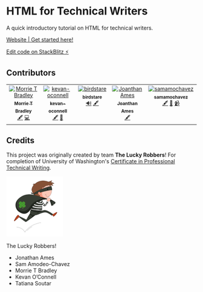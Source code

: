 # HTML for Technical Writers

A quick introductory tutorial on HTML for technical writers.

[Website | Get started here!](https://mtb116.github.io/HTML-for-Technical-Writers/)

[Edit code on StackBlitz ⚡️](https://stackblitz.com/edit/github-eytdrg?file=README.md)  



## Contributors

<!-- ALL-CONTRIBUTORS-LIST:START - Do not remove or modify this section -->
<!-- prettier-ignore-start -->
<!-- markdownlint-disable -->
<table>
  <tbody>
    <tr>
      <td align="center" valign="top" width="14.28%"><a href="http://linkedin.com/in/ctb116"><img src="https://avatars.githubusercontent.com/u/41807123?v=4?s=100" width="100px;" alt="Morrie T Bradley"/><br /><sub><b>Morrie T Bradley</b></sub></a><br /><a href="#content-mtb116" title="Content">🖋</a> <a href="#code-mtb116" title="Code">💻</a></td>
      <td align="center" valign="top" width="14.28%"><a href="https://github.com/kevan-oconnell"><img src="https://avatars.githubusercontent.com/u/129803032?v=4?s=100" width="100px;" alt="kevan-oconnell"/><br /><sub><b>kevan-oconnell</b></sub></a><br /><a href="#content-kevan-oconnell" title="Content">🖋</a> <a href="#research-kevan-oconnell" title="Research">🔬</a></td>
      <td align="center" valign="top" width="14.28%"><a href="https://github.com/birdstare"><img src="https://avatars.githubusercontent.com/u/10536484?v=4?s=100" width="100px;" alt="birdstare"/><br /><sub><b>birdstare</b></sub></a><br /><a href="#audio-birdstare" title="Audio">🔊</a> <a href="#content-birdstare" title="Content">🖋</a></td>
      <td align="center" valign="top" width="14.28%"><a href="https://github.com/JonathanAmes"><img src="https://avatars.githubusercontent.com/u/139517254?v=4?s=100" width="100px;" alt="Joanthan Ames"/><br /><sub><b>Joanthan Ames</b></sub></a><br /><a href="#content-JonathanAmes" title="Content">🖋</a></td>
      <td align="center" valign="top" width="14.28%"><a href="https://github.com/samamochavez"><img src="https://avatars.githubusercontent.com/u/139523063?v=4?s=100" width="100px;" alt="samamochavez"/><br /><sub><b>samamochavez</b></sub></a><br /><a href="#content-samamochavez" title="Content">🖋</a> <a href="#design-samamochavez" title="Design">🎨</a> <a href="#video-samamochavez" title="Videos">📹</a></td>
    </tr>
  </tbody>
</table>

<!-- markdownlint-restore -->
<!-- prettier-ignore-end -->

<!-- ALL-CONTRIBUTORS-LIST:END -->

## Credits

This project was originally created by team **The Lucky Robbers**! For completion of University of Washington's [Certificate in Professional Technical Writing](https://www.pce.uw.edu/certificates/professional-technical-writing). 

![lucky_robber_logo](/static/img/lucky_robber_small.png)

The Lucky Robbers!

- Jonathan Ames
- Sam Amodeo-Chavez
- Morrie T Bradley
- Kevan O’Connell
- Tatiana Soutar

